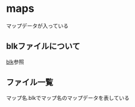 # maps

マップデータが入っている

## blkファイルについて

[blk](../docs/blk.md)参照

## ファイル一覧

マップ名.blkでマップ名のマップデータを表している

